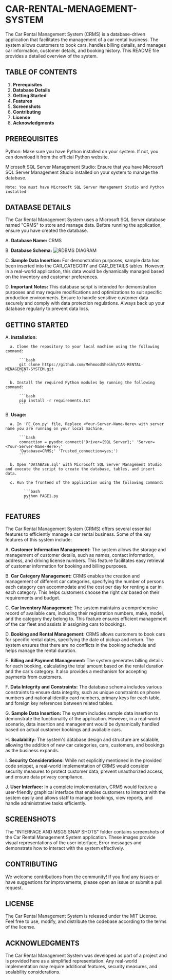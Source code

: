 # CAR-RENTAL-MENAGEMENT-SYSTEM
The Car Rental Management System (CRMS) is a database-driven application that facilitates the management of a car rental business. The system allows customers to book cars, handles billing details, and manages car information, customer details, and booking history. This README file provides a detailed overview of the system.

## TABLE OF CONTENTS

1. **Prerequisites**
2. **Database Details**
3. **Getting Started**
4. **Features**
5. **Screenshots**
6. **Contributing**
7. **License**
8. **Acknowledgments**

## PREREQUISITES
Python: Make sure you have Python installed on your system. If not, you can download it from the official Python website.

Microsoft SQL Server Management Studio: Ensure that you have Microsoft SQL Server Management Studio installed on your system to manage the database.

`Note: You must have Microsoft SQL Server Management Studio and Python installed`

## DATABASE DETAILS
The Car Rental Management System uses a Microsoft SQL Server database named "CRMS" to store and manage data. Before running the application, ensure you have created the database.

  A. **Database Name:**
      CRMS
      
  B. **Database Schema:**
      ![RDBMS DIAGRAM](RDBMS20%DIAGRAM.png)
      
  C. **Sample Data Insertion:**
      For demonstration purposes, sample data has been inserted into the CAR_CATEGORY and CAR_DETAILS tables. However, in a real-world application, this data 
      would be dynamically managed based on the inventory and customer preferences.
      
  D. **Important Notes:**
      This database script is intended for demonstration purposes and may require modifications and optimizations to suit specific production environments.
      Ensure to handle sensitive customer data securely and comply with data protection regulations. Always back up your database regularly to prevent data loss.

## GETTING STARTED

  A. **Installation:**
  
      a. Clone the repository to your local machine using the following command: 
      
          ```bash
          git clone https://github.com/MehmoodSheikh/CAR-RENTAL-MENAGEMENT-SYSTEM.git
          ```
      
      b. Install the required Python modules by running the following command:
      
          ```bash
          pip install -r requirements.txt
          ```
      
  B. **Usage:**

      a. In 'FE_Con.py' file, Replace <Your-Server-Name-Here> with server name you are running on your local machine,
        
          ```bash
          connection = pyodbc.connect('Driver={SQL Server};' 'Server=<Your-Server-Name-Here>;' 
          'Database=CRMS;' 'Trusted_connection=yes;')
          ```

      b. Open 'DATABASE.sql' with Microsoft SQL Server Management Studio and execute the script to create the database, tables, and insert data.

      c. Run the frontend of the application using the following command:
      
            ```bash
            python PAGE1.py
            ```
  
## FEATURES
The Car Rental Management System (CRMS) offers several essential features to efficiently manage a car rental business. Some of the key features of this system include:

A. **Customer Information Management:** The system allows the storage and management of customer details, such as names, contact information, address, and driving license numbers. This feature facilitates easy retrieval of customer information for booking and billing purposes.

B. **Car Category Management:** CRMS enables the creation and management of different car categories, specifying the number of persons each category can accommodate and the cost per day for renting a car in each category. This helps customers choose the right car based on their requirements and budget.

C. **Car Inventory Management:** The system maintains a comprehensive record of available cars, including their registration numbers, make, model, and the category they belong to. This feature ensures efficient management of the car fleet and assists in assigning cars to bookings.

D. **Booking and Rental Management:** CRMS allows customers to book cars for specific rental dates, specifying the date of pickup and return. The system ensures that there are no conflicts in the booking schedule and helps manage the rental duration.

E. **Billing and Payment Management:** The system generates billing details for each booking, calculating the total amount based on the rental duration and the car's category. It also provides a mechanism for accepting payments from customers.

F. **Data Integrity and Constraints:** The database schema includes various constraints to ensure data integrity, such as unique constraints on phone numbers and national identity card numbers, primary keys for each table, and foreign key references between related tables.

G. **Sample Data Insertion:** The system includes sample data insertion to demonstrate the functionality of the application. However, in a real-world scenario, data insertion and management would be dynamically handled based on actual customer bookings and available cars.

H. **Scalability:** The system's database design and structure are scalable, allowing the addition of new car categories, cars, customers, and bookings as the business expands.

I. **Security Considerations:** While not explicitly mentioned in the provided code snippet, a real-world implementation of CRMS would consider security measures to protect customer data, prevent unauthorized access, and ensure data privacy compliance.

J. **User Interface:** In a complete implementation, CRMS would feature a user-friendly graphical interface that enables customers to interact with the system easily and allows staff to manage bookings, view reports, and handle administrative tasks efficiently.
   
## SCREENSHOTS
The "INTERFACE AND MSGS SNAP SHOTS" folder contains screenshots of the Car Rental Management System application. These images provide visual representations of the user interface, Error messages and demonstrate how to interact with the system effectively.

## CONTRIBUTING
We welcome contributions from the community! If you find any issues or have suggestions for improvements, please open an issue or submit a pull request.

## LICENSE
The Car Rental Management System is released under the MIT License. Feel free to use, modify, and distribute the codebase according to the terms of the license.

## ACKNOWLEDGMENTS
The Car Rental Management System was developed as part of a project and is provided here as a simplified representation. Any real-world implementation may require additional features, security measures, and scalability considerations.

